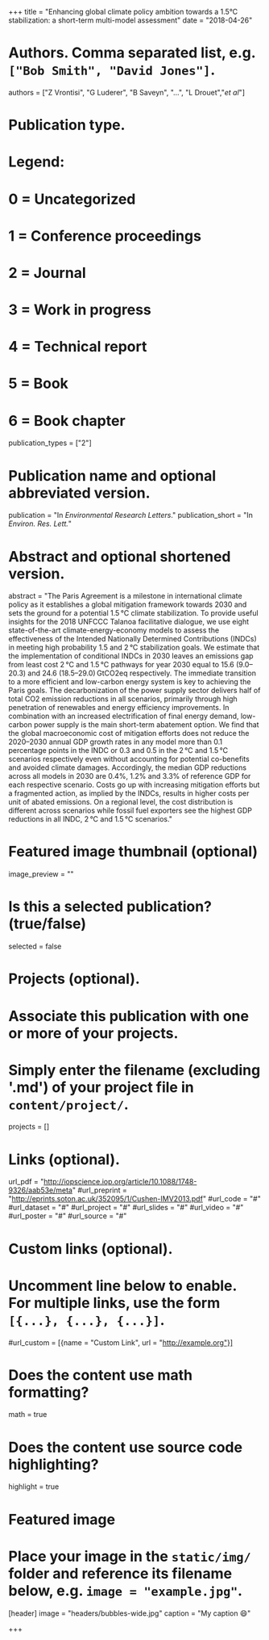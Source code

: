 +++
title = "Enhancing global climate policy ambition towards a 1.5°C stabilization: a short-term multi-model assessment"
date = "2018-04-26"

# Authors. Comma separated list, e.g. `["Bob Smith", "David Jones"]`.
authors = ["Z Vrontisi", "G Luderer", "B Saveyn", "...", "L Drouet","*et al*"]

# Publication type.
# Legend:
# 0 = Uncategorized
# 1 = Conference proceedings
# 2 = Journal
# 3 = Work in progress
# 4 = Technical report
# 5 = Book
# 6 = Book chapter
publication_types = ["2"]

# Publication name and optional abbreviated version.
publication = "In *Environmental Research Letters*."
publication_short = "In *Environ. Res. Lett.*"

# Abstract and optional shortened version.
abstract = "The Paris Agreement is a milestone in international climate policy as it establishes a global mitigation framework towards 2030 and sets the ground for a potential 1.5 °C climate stabilization. To provide useful insights for the 2018 UNFCCC Talanoa facilitative dialogue, we use eight state-of-the-art climate-energy-economy models to assess the effectiveness of the Intended Nationally Determined Contributions (INDCs) in meeting high probability 1.5 and 2 °C stabilization goals. We estimate that the implementation of conditional INDCs in 2030 leaves an emissions gap from least cost 2 °C and 1.5 °C pathways for year 2030 equal to 15.6 (9.0–20.3) and 24.6 (18.5–29.0) GtCO2eq respectively. The immediate transition to a more efficient and low-carbon energy system is key to achieving the Paris goals. The decarbonization of the power supply sector delivers half of total CO2 emission reductions in all scenarios, primarily through high penetration of renewables and energy efficiency improvements. In combination with an increased electrification of final energy demand, low-carbon power supply is the main short-term abatement option. We find that the global macroeconomic cost of mitigation efforts does not reduce the 2020–2030 annual GDP growth rates in any model more than 0.1 percentage points in the INDC or 0.3 and 0.5 in the 2 °C and 1.5 °C scenarios respectively even without accounting for potential co-benefits and avoided climate damages. Accordingly, the median GDP reductions across all models in 2030 are 0.4%, 1.2% and 3.3% of reference GDP for each respective scenario. Costs go up with increasing mitigation efforts but a fragmented action, as implied by the INDCs, results in higher costs per unit of abated emissions. On a regional level, the cost distribution is different across scenarios while fossil fuel exporters see the highest GDP reductions in all INDC, 2 °C and 1.5 °C scenarios." 

# Featured image thumbnail (optional)
image_preview = ""

# Is this a selected publication? (true/false)
selected = false

# Projects (optional).
#   Associate this publication with one or more of your projects.
#   Simply enter the filename (excluding '.md') of your project file in `content/project/`.
projects = []

# Links (optional).
url_pdf = "http://iopscience.iop.org/article/10.1088/1748-9326/aab53e/meta"
#url_preprint = "http://eprints.soton.ac.uk/352095/1/Cushen-IMV2013.pdf"
#url_code = "#"
#url_dataset = "#"
#url_project = "#"
#url_slides = "#"
#url_video = "#"
#url_poster = "#"
#url_source = "#"

# Custom links (optional).
#   Uncomment line below to enable. For multiple links, use the form `[{...}, {...}, {...}]`.
#url_custom = [{name = "Custom Link", url = "http://example.org"}]

# Does the content use math formatting? 
math = true

# Does the content use source code highlighting?
highlight = true

# Featured image
# Place your image in the `static/img/` folder and reference its filename below, e.g. `image = "example.jpg"`.
[header]
image = "headers/bubbles-wide.jpg"
caption = "My caption :smile:"

+++


